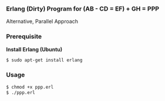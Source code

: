 ### Erlang (Dirty) Program for (AB - CD = EF) + GH = PPP
Alternative, Parallel Approach

### Prerequisite
**Install Erlang (Ubuntu)**
```bash
$ sudo apt-get install erlang
```

### Usage
```bash
$ chmod +x ppp.erl
$ ./ppp.erl
```
